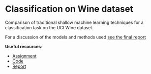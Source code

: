 # Classification on Wine dataset

Comparison of traditional shallow machine learning techniques for a classification task on the UCI Wine dataset.

For a discussion of the models and methods used [see the final report](https://github.com/gabrieletiboni/Classification-on-Wine-dataset/blob/main/Report.pdf)

**Useful resources**:

- [Assignment](https://github.com/gabrieletiboni/Classification-on-Wine-dataset/blob/main/assignment.pdf)
- [Code](https://github.com/gabrieletiboni/Classification-on-Wine-dataset/blob/main/CODE/main.py)
- [Report](https://github.com/gabrieletiboni/Classification-on-Wine-dataset/blob/main/Report.pdf)
